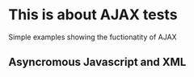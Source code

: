 # This is about AJAX tests
Simple examples showing the fuctionatity of AJAX

## **A**syncromous **Ja**vascript and **X**ML
